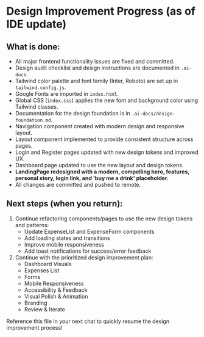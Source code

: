 # Design Improvement Progress (as of IDE update)

## What is done:
- All major frontend functionality issues are fixed and committed.
- Design audit checklist and design instructions are documented in `.ai-docs`.
- Tailwind color palette and font family (Inter, Roboto) are set up in `tailwind.config.js`.
- Google Fonts are imported in `index.html`.
- Global CSS (`index.css`) applies the new font and background color using Tailwind classes.
- Documentation for the design foundation is in `.ai-docs/design-foundation.md`.
- Navigation component created with modern design and responsive layout.
- Layout component implemented to provide consistent structure across pages.
- Login and Register pages updated with new design tokens and improved UX.
- Dashboard page updated to use the new layout and design tokens.
- **LandingPage redesigned with a modern, compelling hero, features, personal story, login link, and 'buy me a drink' placeholder.**
- All changes are committed and pushed to remote.

## Next steps (when you return):
1. Continue refactoring components/pages to use the new design tokens and patterns:
   - Update ExpenseList and ExpenseForm components
   - Add loading states and transitions
   - Improve mobile responsiveness
   - Add toast notifications for success/error feedback
2. Continue with the prioritized design improvement plan:
   - Dashboard Visuals
   - Expenses List
   - Forms
   - Mobile Responsiveness
   - Accessibility & Feedback
   - Visual Polish & Animation
   - Branding
   - Review & Iterate

Reference this file in your next chat to quickly resume the design improvement process! 
